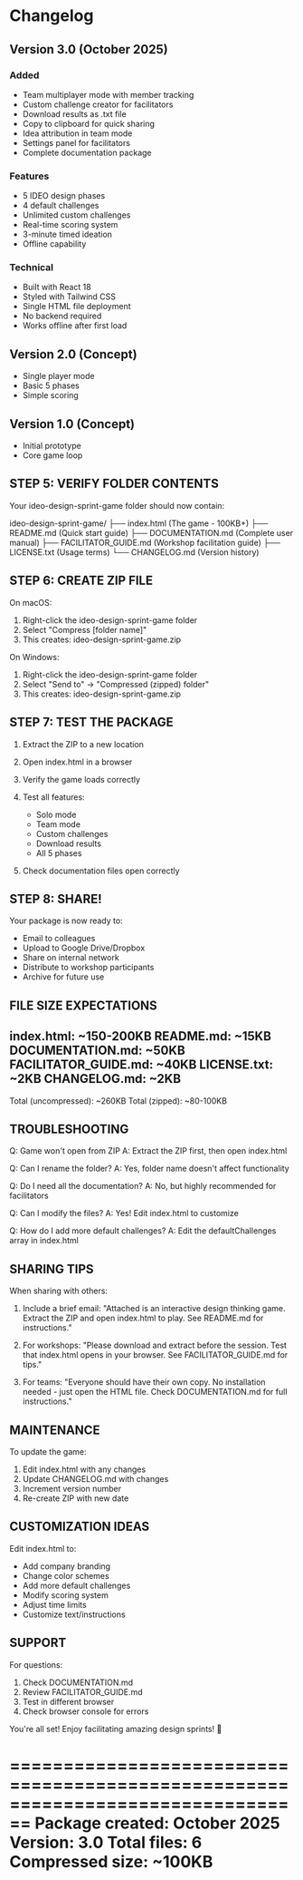 # Changelog

## Version 3.0 (October 2025)

### Added
- Team multiplayer mode with member tracking
- Custom challenge creator for facilitators
- Download results as .txt file
- Copy to clipboard for quick sharing
- Idea attribution in team mode
- Settings panel for facilitators
- Complete documentation package

### Features
- 5 IDEO design phases
- 4 default challenges
- Unlimited custom challenges
- Real-time scoring system
- 3-minute timed ideation
- Offline capability

### Technical
- Built with React 18
- Styled with Tailwind CSS
- Single HTML file deployment
- No backend required
- Works offline after first load

## Version 2.0 (Concept)
- Single player mode
- Basic 5 phases
- Simple scoring

## Version 1.0 (Concept)
- Initial prototype
- Core game loop


STEP 5: VERIFY FOLDER CONTENTS
-------------------------------
Your ideo-design-sprint-game folder should now contain:

ideo-design-sprint-game/
├── index.html                (The game - 100KB+)
├── README.md                 (Quick start guide)
├── DOCUMENTATION.md          (Complete user manual)
├── FACILITATOR_GUIDE.md     (Workshop facilitation guide)
├── LICENSE.txt               (Usage terms)
└── CHANGELOG.md              (Version history)


STEP 6: CREATE ZIP FILE
------------------------

On macOS:
1. Right-click the ideo-design-sprint-game folder
2. Select "Compress [folder name]"
3. This creates: ideo-design-sprint-game.zip

On Windows:
1. Right-click the ideo-design-sprint-game folder
2. Select "Send to" → "Compressed (zipped) folder"
3. This creates: ideo-design-sprint-game.zip


STEP 7: TEST THE PACKAGE
-------------------------
1. Extract the ZIP to a new location
2. Open index.html in a browser
3. Verify the game loads correctly
4. Test all features:
   - Solo mode
   - Team mode
   - Custom challenges
   - Download results
   - All 5 phases

5. Check documentation files open correctly


STEP 8: SHARE!
--------------
Your package is now ready to:
- Email to colleagues
- Upload to Google Drive/Dropbox
- Share on internal network
- Distribute to workshop participants
- Archive for future use


FILE SIZE EXPECTATIONS
----------------------
index.html:         ~150-200KB
README.md:          ~15KB
DOCUMENTATION.md:   ~50KB
FACILITATOR_GUIDE.md: ~40KB
LICENSE.txt:        ~2KB
CHANGELOG.md:       ~2KB
---------------------------------
Total (uncompressed): ~260KB
Total (zipped):       ~80-100KB


TROUBLESHOOTING
---------------
Q: Game won't open from ZIP
A: Extract the ZIP first, then open index.html

Q: Can I rename the folder?
A: Yes, folder name doesn't affect functionality

Q: Do I need all the documentation?
A: No, but highly recommended for facilitators

Q: Can I modify the files?
A: Yes! Edit index.html to customize

Q: How do I add more default challenges?
A: Edit the defaultChallenges array in index.html


SHARING TIPS
------------
When sharing with others:

1. Include a brief email:
   "Attached is an interactive design thinking game. 
    Extract the ZIP and open index.html to play. 
    See README.md for instructions."

2. For workshops:
   "Please download and extract before the session.
    Test that index.html opens in your browser.
    See FACILITATOR_GUIDE.md for tips."

3. For teams:
   "Everyone should have their own copy.
    No installation needed - just open the HTML file.
    Check DOCUMENTATION.md for full instructions."


MAINTENANCE
-----------
To update the game:
1. Edit index.html with any changes
2. Update CHANGELOG.md with changes
3. Increment version number
4. Re-create ZIP with new date


CUSTOMIZATION IDEAS
-------------------
Edit index.html to:
- Add company branding
- Change color schemes
- Add more default challenges
- Modify scoring system
- Adjust time limits
- Customize text/instructions


SUPPORT
-------
For questions:
1. Check DOCUMENTATION.md
2. Review FACILITATOR_GUIDE.md
3. Test in different browser
4. Check browser console for errors


You're all set! Enjoy facilitating amazing design sprints! 🚀


================================================================================
Package created: October 2025
Version: 3.0
Total files: 6
Compressed size: ~100KB
================================================================================
